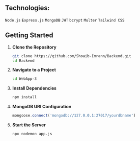 ## Technologies: <br>
`Node.js` `Express.js` `MongoDB` `JWT` `bcrypt` `Multer` `Tailwind CSS`

## Getting Started

1. **Clone the Repository**
   
    ```bash
    git clone https://github.com/Shoaib-Imrann/Backend.git
    cd Backend
    ```

2. **Navigate to a Project**

    ```bash
    cd WebApp-3
    ```

3. **Install Dependencies**

    ```bash
    npm install
    ```

4. **MongoDB URI Configuration**

    ```javascript
    mongoose.connect('mongodb://127.0.0.1:27017/yourdbname')
    ```

5. **Start the Server**

    ```bash
    npx nodemon app.js
    ```
